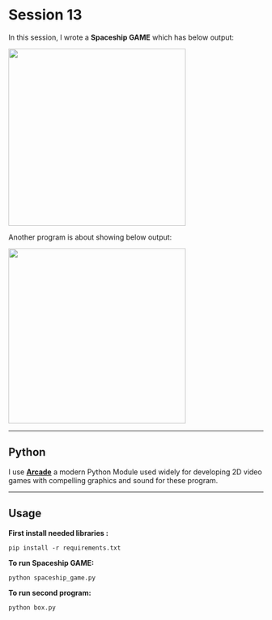 # Session 13

In this session, I wrote a **Spaceship GAME** which has below output:
  
<img src="photos\space.png" width="350">


Another program is about showing below output:
  
<img src="photos\Untitled.png" width="350" height="346">


---
## Python

I use [**Arcade**](https://api.arcade.academy/en/latest/get_started.html) a modern Python Module used widely for developing 2D video games with compelling graphics and sound for these program.

---
## Usage

**First install needed libraries :**
```
pip install -r requirements.txt
```

**To run Spaceship GAME:**

```
python spaceship_game.py
```
**To run second program:**

```
python box.py
```

